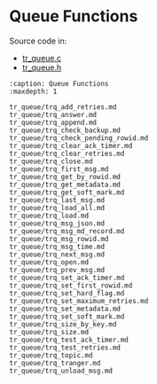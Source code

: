 # Queue Functions

Source code in:

- [tr_queue.c](https://github.com/artgins/yunetas/blob/main/kernel/c/timeranger2/src/tr_queue.c)
- [tr_queue.h](https://github.com/artgins/yunetas/blob/main/kernel/c/timeranger2/src/tr_queue.h)

```{toctree}
:caption: Queue Functions
:maxdepth: 1

tr_queue/trq_add_retries.md
tr_queue/trq_answer.md
tr_queue/trq_append.md
tr_queue/trq_check_backup.md
tr_queue/trq_check_pending_rowid.md
tr_queue/trq_clear_ack_timer.md
tr_queue/trq_clear_retries.md
tr_queue/trq_close.md
tr_queue/trq_first_msg.md
tr_queue/trq_get_by_rowid.md
tr_queue/trq_get_metadata.md
tr_queue/trq_get_soft_mark.md
tr_queue/trq_last_msg.md
tr_queue/trq_load_all.md
tr_queue/trq_load.md
tr_queue/trq_msg_json.md
tr_queue/trq_msg_md_record.md
tr_queue/trq_msg_rowid.md
tr_queue/trq_msg_time.md
tr_queue/trq_next_msg.md
tr_queue/trq_open.md
tr_queue/trq_prev_msg.md
tr_queue/trq_set_ack_timer.md
tr_queue/trq_set_first_rowid.md
tr_queue/trq_set_hard_flag.md
tr_queue/trq_set_maximum_retries.md
tr_queue/trq_set_metadata.md
tr_queue/trq_set_soft_mark.md
tr_queue/trq_size_by_key.md
tr_queue/trq_size.md
tr_queue/trq_test_ack_timer.md
tr_queue/trq_test_retries.md
tr_queue/trq_topic.md
tr_queue/trq_tranger.md
tr_queue/trq_unload_msg.md


```
